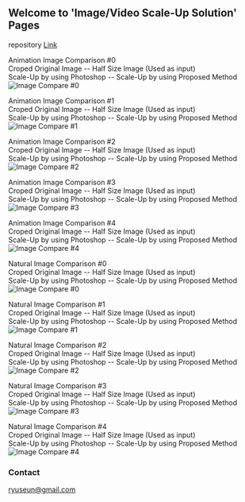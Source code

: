 ## Welcome to 'Image/Video Scale-Up Solution' Pages

repository
[Link](https://github.com/ryuseun/solution_scaleup)


Animation Image Comparison #0 \
Croped Original Image       -- Half Size Image (Used as input) \
Scale-Up by using Photoshop -- Scale-Up by using Proposed Method 
![Image Compare #0](./output_aa0.jpg)

Animation Image Comparison #1 \
Croped Original Image       -- Half Size Image (Used as input) \
Scale-Up by using Photoshop -- Scale-Up by using Proposed Method
![Image Compare #1](./output_aa1.jpg)

Animation Image Comparison #2 \
Croped Original Image       -- Half Size Image (Used as input) \
Scale-Up by using Photoshop -- Scale-Up by using Proposed Method
![Image Compare #2](./output_aa2.jpg)

Animation Image Comparison #3 \
Croped Original Image       -- Half Size Image (Used as input) \
Scale-Up by using Photoshop -- Scale-Up by using Proposed Method
![Image Compare #3](./output_aa3.jpg)

Animation Image Comparison #4 \
Croped Original Image       -- Half Size Image (Used as input) \
Scale-Up by using Photoshop -- Scale-Up by using Proposed Method
![Image Compare #4](./output_aa4.jpg)

Natural Image Comparison #0 \
Croped Original Image       -- Half Size Image (Used as input) \
Scale-Up by using Photoshop -- Scale-Up by using Proposed Method
![Image Compare #0](./output_bb0.jpg)

Natural Image Comparison #1 \
Croped Original Image       -- Half Size Image (Used as input) \
Scale-Up by using Photoshop -- Scale-Up by using Proposed Method
![Image Compare #1](./output_bb1.jpg)

Natural Image Comparison #2 \
Croped Original Image       -- Half Size Image (Used as input) \
Scale-Up by using Photoshop -- Scale-Up by using Proposed Method
![Image Compare #2](./output_bb2.jpg)

Natural Image Comparison #3 \
Croped Original Image       -- Half Size Image (Used as input) \
Scale-Up by using Photoshop -- Scale-Up by using Proposed Method
![Image Compare #3](./output_bb3.jpg)

Natural Image Comparison #4 \
Croped Original Image       -- Half Size Image (Used as input) \
Scale-Up by using Photoshop -- Scale-Up by using Proposed Method
![Image Compare #4](./output_bb4.jpg)


### Contact
ryuseun@gmail.com
